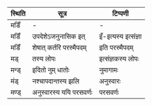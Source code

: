 | स्थिति | सूत्र | टिप्पणी |
| ----- | ------- | ------ |
| मडिँ | - | - |
| मडिँ | उपदेशेऽजनुनासिक इत् | इँ-इत्यस्य इत्संज्ञा |
| मडिँ | शेषात् कर्तरि परस्मैपदम् | इति परस्मैपदम् |
| मड् | तस्य लोपः | इत्संज्ञकस्य लोपः |
| मन्ड् | इदितो नुम् धातोः | नुमागामः |
| मंड् | नश्चापदान्तस्य झलि | अनुस्वारः |
| मण्ड् | अनुस्वारस्य ययि परसवर्णः | परसवर्णः |
